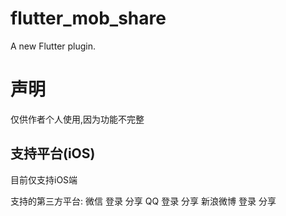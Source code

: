 # flutter_mob_share

A new Flutter plugin.

# 声明

仅供作者个人使用,因为功能不完整

## 支持平台(iOS)

目前仅支持iOS端

支持的第三方平台:
    微信
        登录 
        分享
    QQ
        登录
        分享
    新浪微博
        登录
        分享